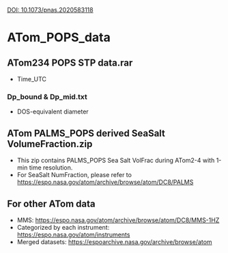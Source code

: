 [DOI: 10.1073/pnas.2020583118](https://doi.org/10.1073/pnas.2020583118)

# ATom_POPS_data
## ATom234 POPS STP data.rar
+ Time_UTC
### Dp_bound & Dp_mid.txt
+ DOS-equivalent diameter

## ATom PALMS_POPS derived SeaSalt VolumeFraction.zip
+ This zip contains PALMS_POPS Sea Salt VolFrac during ATom2-4 with 1-min time resolution.
+ For SeaSalt NumFraction, please refer to https://espo.nasa.gov/atom/archive/browse/atom/DC8/PALMS

## For other ATom data
+ MMS: https://espo.nasa.gov/atom/archive/browse/atom/DC8/MMS-1HZ
+ Categorized by each instrument: https://espo.nasa.gov/atom/instruments
+ Merged datasets: https://espoarchive.nasa.gov/archive/browse/atom
